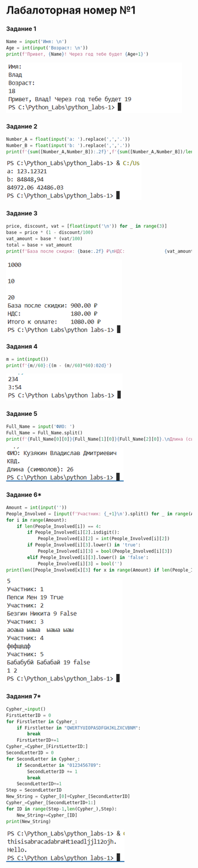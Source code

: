 # Лабалоторная номер №1

### Задание 1
```python 
Name = input('Имя: \n')
Age = int(input('Возраст: \n'))
print(f'Привет, {Name}! Через год тебе будет {Age+1}')
```
![Картинка 1](./images/lab01/Task_1.png)
### Задание 2
```python 
Number_A = float(input('a: ').replace(',','.'))
Number_B = float(input('b: ').replace(',','.'))
print(f'{sum([Number_A,Number_B]):.2f}',f'{sum([Number_A,Number_B])/len([Number_A,Number_B]):.2f}')
```
![Картинка 2](./images/lab01/Task_2.png)
### Задание 3
```python
price, discount, vat = [float(input('\n')) for _ in range(3)]
base = price * (1 - discount/100)
vat_amount = base * (vat/100)
total = base + vat_amount
print(f'База после скидки: {base:.2f} ₽\nНДС:               {vat_amount:.2f} ₽\nИтого к оплате:    {total:.2f} ₽')
```
![Картинка 3](./images/lab01/Task_3.png)
### Задания 4
```python
m = int(input())
print(f'{m//60}:{(m - (m//60)*60):02d}')
```
![Картинка 4](./images/lab01/Task_4.png)
### Задание 5
```python
Full_Name = input('ФИО: ')
Full_Name = Full_Name.split()
print(f'{Full_Name[0][0]}{Full_Name[1][0]}{Full_Name[2][0]}.\nДлина (символов): {sum([len(x) for x in Full_Name])}')
```
![Картинка 5](./images/lab01/Task_5.png)
### Задание 6*
```python
Amount = int(input(''))
People_Involved = [input(f'Участник: {_+1}\n').split() for _ in range(Amount)]
for i in range(Amount):
    if len(People_Involved[i]) == 4:
        if People_Involved[i][2].isdigit(): 
            People_Involved[i][2] = int(People_Involved[i][2])
        if People_Involved[i][3].lower() in 'true':
            People_Involved[i][3] = bool(People_Involved[i][3])
        elif People_Involved[i][3].lower() in 'false': 
            People_Involved[i][3] = bool('')
print(len([People_Involved[x][3] for x in range(Amount) if len(People_Involved[x]) == 4 if People_Involved[x][3] == 1]),len([People_Involved[x][3] for x in range(Amount) if len(People_Involved[x]) == 4 if People_Involved[x][3]==False]))
```
![Картинка 6](./images/lab01/Task_6.png)
### Задания 7* 
```python
Cypher_=input()
FirstLetterID = 0
for Firstletter in Cypher_:
    if Firstletter in "QWERTYUIOPASDFGHJKLZXCVBNM":
        break
    FirstLetterID+=1
Cypher_=Cypher_[FirstLetterID:]
SecondLetterID = 0 
for SecondLetter in Cypher_:
    if SecondLetter in "0123456789":
        SecondLetterID += 1
        break
    SecondLetterID+=1
Step = SecondLetterID
New_String = Cypher_[0]+Cypher_[SecondLetterID]
Cypher_=Cypher_[SecondLetterID+1:]
for ID in range(Step-1,len(Cypher_),Step):
    New_String+=Cypher_[ID]
print(New_String)
```
![Картинка 7](./images/lab01/Task_7.png)